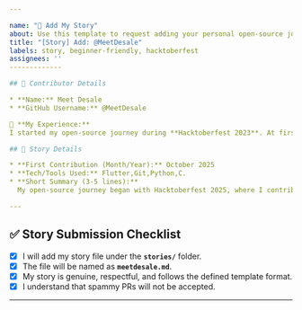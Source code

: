 ```yaml
---

name: "📖 Add My Story"
about: Use this template to request adding your personal open-source journey story.
title: "[Story] Add: @MeetDesale"
labels: story, beginner-friendly, hacktoberfest
assignees: ''
-------------

## 👤 Contributor Details

* **Name:** Meet Desale
* **GitHub Username:** @MeetDesale

🌟 **My Experience:**
I started my open-source journey during **Hacktoberfest 2023**. At first, I felt uncertain about where to begin since everything seemed so technical. However, as I explored more projects, I realized that open source is not just about coding — it’s about collaboration, learning, and community. I contributed through documentation updates, design improvements, and small bug fixes, which helped me gain confidence and understand real-world project workflows.

## 📖 Story Details

* **First Contribution (Month/Year):** October 2025
* **Tech/Tools Used:** Flutter,Git,Python,C.
* **Short Summary (3-5 lines):**
  My open-source journey began with Hacktoberfest 2025, where I contributed to documentation and beginner-friendly repositories. Each pull request taught me the importance of clear communication, version control, and teamwork. This experience motivated me to continue exploring more open-source communities and contribute meaningfully to projects that make a difference.

---
```


## ✅ Story Submission Checklist

* [x] I will add my story file under the **`stories/`** folder.
* [x] The file will be named as **`meetdesale.md`**.
* [x] My story is genuine, respectful, and follows the defined template format.
* [x] I understand that spammy PRs will not be accepted.

---

